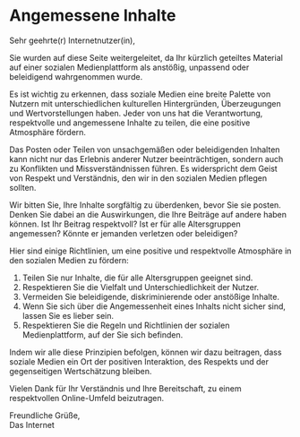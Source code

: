 # Angemessene Inhalte

Sehr geehrte(r) Internetnutzer(in),

Sie wurden auf diese Seite weitergeleitet, da Ihr kürzlich geteiltes Material auf einer sozialen Medienplattform als anstößig, unpassend oder beleidigend wahrgenommen wurde.

Es ist wichtig zu erkennen, dass soziale Medien eine breite Palette von Nutzern mit unterschiedlichen kulturellen Hintergründen, Überzeugungen und Wertvorstellungen haben. Jeder von uns hat die Verantwortung, respektvolle und angemessene Inhalte zu teilen, die eine positive Atmosphäre fördern.

Das Posten oder Teilen von unsachgemäßen oder beleidigenden Inhalten kann nicht nur das Erlebnis anderer Nutzer beeinträchtigen, sondern auch zu Konflikten und Missverständnissen führen. Es widerspricht dem Geist von Respekt und Verständnis, den wir in den sozialen Medien pflegen sollten.

Wir bitten Sie, Ihre Inhalte sorgfältig zu überdenken, bevor Sie sie posten. Denken Sie dabei an die Auswirkungen, die Ihre Beiträge auf andere haben können. Ist Ihr Beitrag respektvoll? Ist er für alle Altersgruppen angemessen? Könnte er jemanden verletzen oder beleidigen?

Hier sind einige Richtlinien, um eine positive und respektvolle Atmosphäre in den sozialen Medien zu fördern:

1. Teilen Sie nur Inhalte, die für alle Altersgruppen geeignet sind.
2. Respektieren Sie die Vielfalt und Unterschiedlichkeit der Nutzer.
3. Vermeiden Sie beleidigende, diskriminierende oder anstößige Inhalte.
4. Wenn Sie sich über die Angemessenheit eines Inhalts nicht sicher sind, lassen Sie es lieber sein.
5. Respektieren Sie die Regeln und Richtlinien der sozialen Medienplattform, auf der Sie sich befinden.

Indem wir alle diese Prinzipien befolgen, können wir dazu beitragen, dass soziale Medien ein Ort der positiven Interaktion, des Respekts und der gegenseitigen Wertschätzung bleiben.

Vielen Dank für Ihr Verständnis und Ihre Bereitschaft, zu einem respektvollen Online-Umfeld beizutragen.

Freundliche Grüße,  
Das Internet
